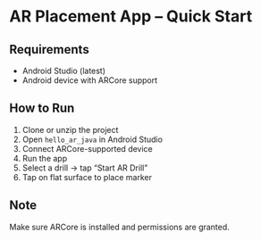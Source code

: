 # AR Placement App – Quick Start

## Requirements
- Android Studio (latest)
- Android device with ARCore support

## How to Run
1. Clone or unzip the project
2. Open `hello_ar_java` in Android Studio
3. Connect ARCore-supported device
4. Run the app
5. Select a drill → tap “Start AR Drill”
6. Tap on flat surface to place marker

## Note
Make sure ARCore is installed and permissions are granted.
